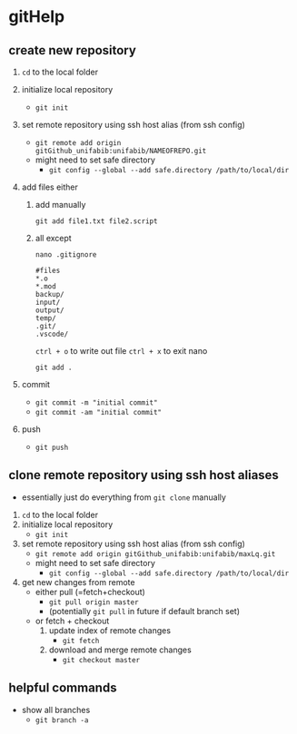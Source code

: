 # gitHelp

## create new repository
1. `cd` to the local folder
1. initialize local repository
    - `git init`
1. set remote repository using ssh host alias (from ssh config)
    - `git remote add origin gitGithub_unifabib:unifabib/NAMEOFREPO.git`
    - might need to set safe directory
      - `git config --global --add safe.directory /path/to/local/dir`
1. add files either
    1. add manually

       `git add file1.txt file2.script`
    1. all except

       `nano .gitignore`
       
          ```
          #files
          *.o
          *.mod
          backup/
          input/
          output/
          temp/
          .git/
          .vscode/
          ```
          `ctrl + o` to write out file
          `ctrl + x` to exit nano
       
       `git add .`
          
1. commit
    - `git commit -m "initial commit"`
    - `git commit -am "initial commit"`
1. push
    - `git push`

## clone remote repository using ssh host aliases
- essentially just do everything from `git clone` manually
1. `cd` to the local folder
1. initialize local repository
    - `git init`
1. set remote repository using ssh host alias (from ssh config)
    - `git remote add origin gitGithub_unifabib:unifabib/maxLq.git`
    - might need to set safe directory
      - `git config --global --add safe.directory /path/to/local/dir`
1. get new changes from remote
    - either pull (=fetch+checkout)
      - `git pull origin master`
      - (potentially `git pull` in future if default branch set)
    - or fetch + checkout
      1. update index of remote changes
          - `git fetch`
      1. download and merge remote changes
          - `git checkout master`  


## helpful commands
- show all branches
    - `git branch -a`
